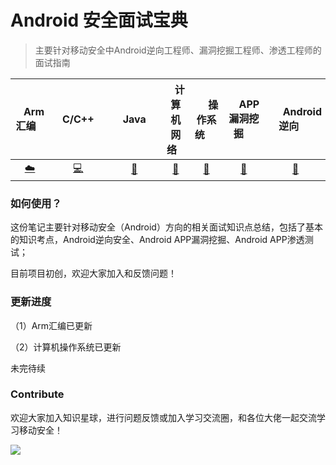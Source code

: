 # Android 安全面试宝典
> 主要针对移动安全中Android逆向工程师、漏洞挖掘工程师、渗透工程师的面试指南

<div align="center">

| &nbsp;&nbsp;&nbsp;Arm汇编&nbsp;&nbsp;&nbsp; | &nbsp;&nbsp;&nbsp;C/C++&nbsp;&nbsp;&nbsp; | &nbsp;&nbsp;&nbsp;&nbsp;Java&nbsp;&nbsp;&nbsp;&nbsp; | &nbsp;&nbsp;&nbsp;计算机网络&nbsp;&nbsp;&nbsp; | &nbsp;&nbsp;&nbsp;&nbsp;&nbsp;操作系统&nbsp;&nbsp;&nbsp;&nbsp;&nbsp; | &nbsp;&nbsp;&nbsp;&nbsp;APP漏洞挖掘&nbsp;&nbsp;&nbsp;&nbsp; |    &nbsp;&nbsp;&nbsp;&nbsp;&nbsp;Android逆向&nbsp;&nbsp;&nbsp;&nbsp;&nbsp;    |
| :----------------------------------------: | :--------------------------------------------------: | :-------------------------------------------------------------: | :--------------------------------------------------: | :-----------------------------------------------------------------------: | :-------------------------------------------------------------: | :--------: |
|          [:cloud:](#1-Arm汇编)           |               [:computer:](#2-C/C++)               |                   [:floppy_disk:](#3-Java)                    |                 [:art:](#4-计算机网络)                  |                            [:wrench:](#5-操作系统)                            |                      [:snake:](#6-APP漏洞挖掘)                       | [:memo:](#7-Android逆向) |
</div>

### 如何使用？

这份笔记主要针对移动安全（Android）方向的相关面试知识点总结，包括了基本的知识考点，Android逆向安全、Android APP漏洞挖掘、Android APP渗透测试；

目前项目初创，欢迎大家加入和反馈问题！

### 更新进度

（1）Arm汇编已更新

（2）计算机操作系统已更新

未完待续

### Contribute

欢迎大家加入知识星球，进行问题反馈或加入学习交流圈，和各位大佬一起交流学习移动安全！

<img  src="https://images.weserv.nl/?url=https://article.biliimg.com/bfs/article/98a3b3b41f43053e7bed3a2240bfb4bad89830e9.png">
